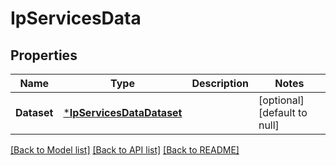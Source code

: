 # IpServicesData

## Properties
Name | Type | Description | Notes
------------ | ------------- | ------------- | -------------
**Dataset** | [***IpServicesDataDataset**](IPServices_data_dataset.md) |  | [optional] [default to null]

[[Back to Model list]](../README.md#documentation-for-models) [[Back to API list]](../README.md#documentation-for-api-endpoints) [[Back to README]](../README.md)

